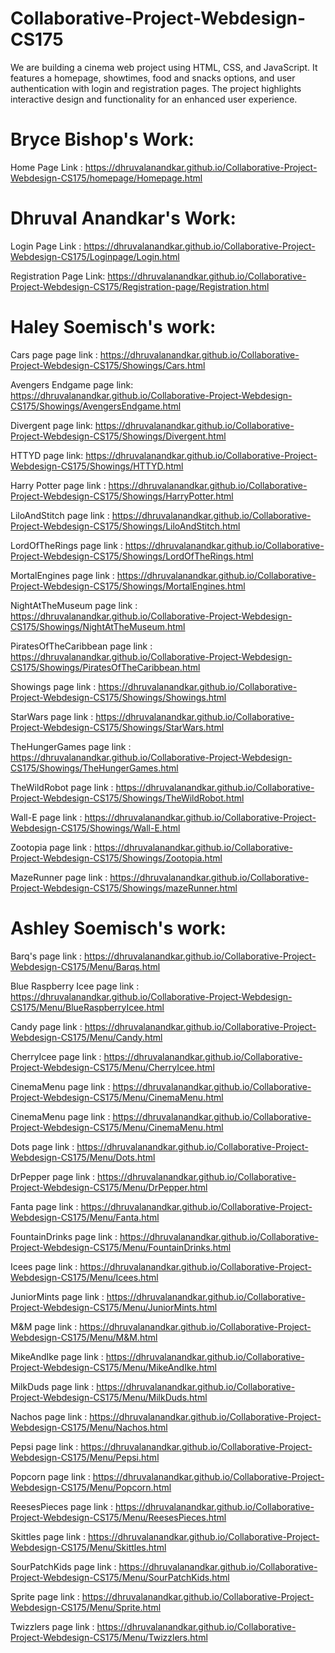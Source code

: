 # Collaborative-Project-Webdesign-CS175
 We are building a cinema web project using HTML, CSS, and JavaScript. It features a homepage, showtimes, food and snacks options, and user authentication with login and registration pages. The project highlights interactive design and functionality for an enhanced user experience.
 
# Bryce Bishop's Work:
Home Page Link : https://dhruvalanandkar.github.io/Collaborative-Project-Webdesign-CS175/homepage/Homepage.html

# Dhruval Anandkar's Work: 
Login Page Link : https://dhruvalanandkar.github.io/Collaborative-Project-Webdesign-CS175/Loginpage/Login.html

Registration Page Link: https://dhruvalanandkar.github.io/Collaborative-Project-Webdesign-CS175/Registration-page/Registration.html


# Haley Soemisch's work:
 Cars page page link : https://dhruvalanandkar.github.io/Collaborative-Project-Webdesign-CS175/Showings/Cars.html
 
 Avengers Endgame page link: https://dhruvalanandkar.github.io/Collaborative-Project-Webdesign-CS175/Showings/AvengersEndgame.html
 
 Divergent page link: https://dhruvalanandkar.github.io/Collaborative-Project-Webdesign-CS175/Showings/Divergent.html
 
 HTTYD page link: https://dhruvalanandkar.github.io/Collaborative-Project-Webdesign-CS175/Showings/HTTYD.html
 
 Harry Potter page link : https://dhruvalanandkar.github.io/Collaborative-Project-Webdesign-CS175/Showings/HarryPotter.html
 
 LiloAndStitch page link : https://dhruvalanandkar.github.io/Collaborative-Project-Webdesign-CS175/Showings/LiloAndStitch.html
 
 LordOfTheRings page link : https://dhruvalanandkar.github.io/Collaborative-Project-Webdesign-CS175/Showings/LordOfTheRings.html
 
 MortalEngines page link : https://dhruvalanandkar.github.io/Collaborative-Project-Webdesign-CS175/Showings/MortalEngines.html
 
 NightAtTheMuseum page link : https://dhruvalanandkar.github.io/Collaborative-Project-Webdesign-CS175/Showings/NightAtTheMuseum.html
 
 PiratesOfTheCaribbean page link : https://dhruvalanandkar.github.io/Collaborative-Project-Webdesign-CS175/Showings/PiratesOfTheCaribbean.html
 
 Showings page link : https://dhruvalanandkar.github.io/Collaborative-Project-Webdesign-CS175/Showings/Showings.html
 
 StarWars page link : https://dhruvalanandkar.github.io/Collaborative-Project-Webdesign-CS175/Showings/StarWars.html
 
 TheHungerGames page link : https://dhruvalanandkar.github.io/Collaborative-Project-Webdesign-CS175/Showings/TheHungerGames.html
 
 TheWildRobot page link : https://dhruvalanandkar.github.io/Collaborative-Project-Webdesign-CS175/Showings/TheWildRobot.html
 
 Wall-E page link : https://dhruvalanandkar.github.io/Collaborative-Project-Webdesign-CS175/Showings/Wall-E.html
 
 Zootopia page link : https://dhruvalanandkar.github.io/Collaborative-Project-Webdesign-CS175/Showings/Zootopia.html
 
 MazeRunner page link : https://dhruvalanandkar.github.io/Collaborative-Project-Webdesign-CS175/Showings/mazeRunner.html

# Ashley Soemisch's work:
Barq's page link : https://dhruvalanandkar.github.io/Collaborative-Project-Webdesign-CS175/Menu/Barqs.html

Blue Raspberry Icee page link : https://dhruvalanandkar.github.io/Collaborative-Project-Webdesign-CS175/Menu/BlueRaspberryIcee.html

Candy page link : https://dhruvalanandkar.github.io/Collaborative-Project-Webdesign-CS175/Menu/Candy.html

CherryIcee page link : https://dhruvalanandkar.github.io/Collaborative-Project-Webdesign-CS175/Menu/CherryIcee.html

CinemaMenu page link : https://dhruvalanandkar.github.io/Collaborative-Project-Webdesign-CS175/Menu/CinemaMenu.html

CinemaMenu page link : https://dhruvalanandkar.github.io/Collaborative-Project-Webdesign-CS175/Menu/CinemaMenu.html

Dots page link : https://dhruvalanandkar.github.io/Collaborative-Project-Webdesign-CS175/Menu/Dots.html

DrPepper  page link  : https://dhruvalanandkar.github.io/Collaborative-Project-Webdesign-CS175/Menu/DrPepper.html

Fanta  page link  : https://dhruvalanandkar.github.io/Collaborative-Project-Webdesign-CS175/Menu/Fanta.html

FountainDrinks  page link  : https://dhruvalanandkar.github.io/Collaborative-Project-Webdesign-CS175/Menu/FountainDrinks.html

Icees page link : https://dhruvalanandkar.github.io/Collaborative-Project-Webdesign-CS175/Menu/Icees.html

JuniorMints  page link  : https://dhruvalanandkar.github.io/Collaborative-Project-Webdesign-CS175/Menu/JuniorMints.html

M&M page link  : https://dhruvalanandkar.github.io/Collaborative-Project-Webdesign-CS175/Menu/M&M.html

MikeAndIke page link  : https://dhruvalanandkar.github.io/Collaborative-Project-Webdesign-CS175/Menu/MikeAndIke.html

MilkDuds page link : https://dhruvalanandkar.github.io/Collaborative-Project-Webdesign-CS175/Menu/MilkDuds.html

Nachos page link  : https://dhruvalanandkar.github.io/Collaborative-Project-Webdesign-CS175/Menu/Nachos.html

Pepsi page link : https://dhruvalanandkar.github.io/Collaborative-Project-Webdesign-CS175/Menu/Pepsi.html

Popcorn page link : https://dhruvalanandkar.github.io/Collaborative-Project-Webdesign-CS175/Menu/Popcorn.html

ReesesPieces page link : https://dhruvalanandkar.github.io/Collaborative-Project-Webdesign-CS175/Menu/ReesesPieces.html

Skittles page link : https://dhruvalanandkar.github.io/Collaborative-Project-Webdesign-CS175/Menu/Skittles.html

SourPatchKids page link : https://dhruvalanandkar.github.io/Collaborative-Project-Webdesign-CS175/Menu/SourPatchKids.html

Sprite page link : https://dhruvalanandkar.github.io/Collaborative-Project-Webdesign-CS175/Menu/Sprite.html

Twizzlers page link : https://dhruvalanandkar.github.io/Collaborative-Project-Webdesign-CS175/Menu/Twizzlers.html






















